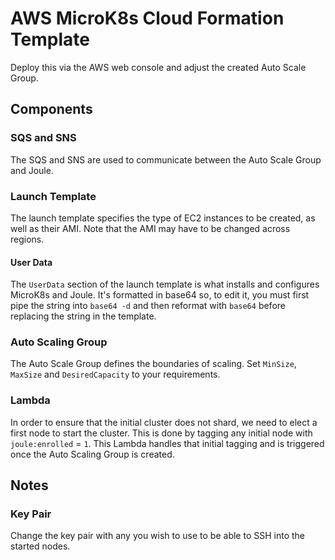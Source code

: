 # AWS MicroK8s Cloud Formation Template

Deploy this via the AWS web console and adjust the created Auto Scale Group.

## Components

### SQS and SNS

The SQS and SNS are used to communicate between the Auto Scale Group and Joule.

### Launch Template

The launch template specifies the type of EC2 instances to be created, as well as their AMI. Note that the AMI may have to be changed across regions.

#### User Data

The `UserData` section of the launch template is what installs and configures MicroK8s and Joule. It's formatted in base64 so, to edit it, you must first pipe the string into `base64 -d` and then reformat with `base64` before replacing the string in the template.

### Auto Scaling Group

The Auto Scale Group defines the boundaries of scaling. Set `MinSize`, `MaxSize` and `DesiredCapacity` to your requirements.

### Lambda

In order to ensure that the initial cluster does not shard, we need to elect a first node to start the cluster. This is done by tagging any initial node with `joule:enrolled` = `1`. This Lambda handles that initial tagging and is triggered once the Auto Scaling Group is created.

## Notes

### Key Pair

Change the key pair with any you wish to use to be able to SSH into the started nodes.
